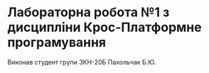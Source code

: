 # Лабораторна робота №1 з дисципліни Крос-Платформне програмування

Виконав студент групи 3КН-20Б Пахольчак Б.Ю.
